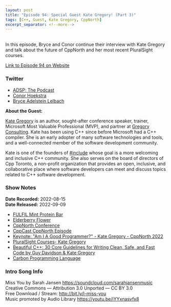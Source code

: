```yaml
---
layout: post
title: "Episode 94: Special Guest Kate Gregory! (Part 3)"
tags: [C++, Guest, Kate Gregory, CppNorth]
excerpt_separator: <!--more-->
---
```


<div id="buzzsprout-player-11289023"></div><script src="https://www.buzzsprout.com/1501960/11289023-episode-94-special-guest-kate-gregory-part-3.js?container_id=buzzsprout-player-11289023&player=small" type="text/javascript" charset="utf-8"></script>

<br>In this episode, Bryce and Conor continue their interview with Kate Gregory and talk about the future of CppNorth and her most recent PluralSight courses.
 
<!--more-->

[Link to Episode 94 on Website](https://adspthepodcast.com/2022/09/09/Episode-94.html)

### Twitter
 
* [ADSP: The Podcast](https://twitter.com/adspthepodcast) 
* [Conor Hoekstra](https://twitter.com/code_report)
* [Bryce Adelstein Lelbach](https://twitter.com/blelbach)

**About the Guest:**

[Kate Gregory](https://twitter.com/gregcons) is an author, sought-after conference speaker, trainer, Microsoft Most Valuable Professional (MVP), and partner at [Gregory Consulting](http://www.gregcons.com/). Kate has been using C++ since before Microsoft had a C++ compiler. She is an early adopter of many software technologies and tools, and a well-connected member of the software development community.

Kate is one of the founders of [#include](https://www.includecpp.org/) whose goal is a more welcoming and inclusive C++ community. She also serves on the board of directors of Cpp Toronto, a non-profit organization that provides an open, inclusive, and collaborative place where software developers can meet and discuss topics related to C++ software development.

### Show Notes
 
**Date Recorded:** 2022-08-15 <br>
**Date Released:** 2022-09-09

* [FULFIL Mint Protein Bar](https://fulfilnutrition.com/products/milk-chocolate-mint?variant=42959248556291)
* [Elderberry Flower](https://www.gardeningknowhow.com/edible/fruits/elderberry/growing-elderflowers-in-the-garden.htm)
* [CppNorth Conference](https://cppnorth.ca/)
* [CppCast CppNorth Episode](https://cppcast.com/cppnorth/)
* [Keynote: "Am I A Good Programmer?" - Kate Gregory - CppNorth 2022](https://www.youtube.com/watch?v=pdHvC8fDC5E)
* [PluralSight Courses- Kate Gregory](https://www.pluralsight.com/authors/kate-gregory)
* [Beautiful C++: 30 Core Guidelines for Writing Clean, Safe, and Fast Code by Guy Davidson & Kate Gregory](https://www.amazon.com/Beautiful-Core-Guidelines-Writing-Clean/dp/0137647840)
* [Carbon Programming Language](https://github.com/carbon-language/carbon-lang)

### Intro Song Info
 
Miss You by Sarah Jansen https://soundcloud.com/sarahjansenmusic<br>
Creative Commons — Attribution 3.0 Unported — CC BY 3.0<br>
Free Download / Stream: http://bit.ly/l-miss-you<br>
Music promoted by Audio Library https://youtu.be/iYYxnasvfx8<br>